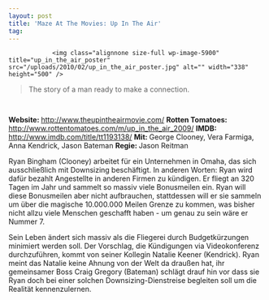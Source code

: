 ```yaml
---
layout: post
title: 'Maze At The Movies: Up In The Air'
tag: 
---
```



                <img class="alignnone size-full wp-image-5900" title="up_in_the_air_poster" src="/uploads/2010/02/up_in_the_air_poster.jpg" alt="" width="338" height="500" />
<blockquote>The story of a man ready to make a connection.</blockquote>
<p><strong><img class="alignnone size-full wp-image-5898" title="movie_review_4stars" src="/uploads/2010/02/movie_review_4stars.png" alt="" width="75" height="15" /></strong></p>
<p><strong> Website: </strong><a href="http://www.theupintheairmovie.com/"><a href="http://www.theupintheairmovie.com/">http://www.theupintheairmovie.com/</a></a>
<strong>Rotten Tomatoes:</strong> <a href="http://www.rottentomatoes.com/m/up_in_the_air_2009/"><a href="http://www.rottentomatoes.com/m/up_in_the_air_2009/">http://www.rottentomatoes.com/m/up_in_the_air_2009/</a></a>
<strong>IMDB: </strong><a href="http://www.imdb.com/title/tt1193138/"><a href="http://www.imdb.com/title/tt1193138/">http://www.imdb.com/title/tt1193138/</a></a>
<strong>Mit: </strong>George Clooney, Vera Farmiga, Anna Kendrick, Jason Bateman
<strong>Regie: </strong>Jason Reitman</p>
<p>Ryan Bingham (Clooney) arbeitet für ein Unternehmen in Omaha, das sich ausschließlich mit Downsizing beschäftigt. In anderen Worten: Ryan wird dafür bezahlt Angestellte in anderen Firmen zu kündigen. Er fliegt an 320 Tagen im Jahr und sammelt so massiv viele Bonusmeilen ein. Ryan will diese Bonusmeilen aber nicht aufbrauchen, stattdessen will er sie sammeln um über die magische 10.000.000 Meilen Grenze zu kommen, was bisher nicht allzu viele Menschen geschafft haben - um genau zu sein wäre er Nummer 7.</p>
<p>Sein Leben ändert sich massiv als die Fliegerei durch Budgetkürzungen minimiert werden soll. Der Vorschlag, die Kündigungen via Videokonferenz durchzuführen, kommt von seiner Kollegin Natalie Keener (Kendrick). Ryan meint das Natalie keine Ahnung von der Welt da draußen hat, ihr gemeinsamer Boss Craig Gregory (Bateman) schlägt drauf hin vor dass sie Ryan doch bei einer solchen Downsizing-Dienstreise begleiten soll um die Realität kennenzulernen.</p>
            
